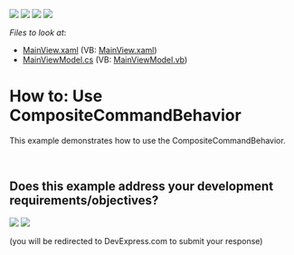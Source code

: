 <!-- default badges list -->
![](https://img.shields.io/endpoint?url=https://codecentral.devexpress.com/api/v1/VersionRange/128658152/14.2.5%2B)
[![](https://img.shields.io/badge/Open_in_DevExpress_Support_Center-FF7200?style=flat-square&logo=DevExpress&logoColor=white)](https://supportcenter.devexpress.com/ticket/details/T204333)
[![](https://img.shields.io/badge/📖_How_to_use_DevExpress_Examples-e9f6fc?style=flat-square)](https://docs.devexpress.com/GeneralInformation/403183)
[![](https://img.shields.io/badge/💬_Leave_Feedback-feecdd?style=flat-square)](#does-this-example-address-your-development-requirementsobjectives)
<!-- default badges end -->
<!-- default file list -->
*Files to look at*:

* [MainView.xaml](./CS/CompositeCommandBehaviorExample/View/MainView.xaml) (VB: [MainView.xaml](./VB/CompositeCommandBehaviorExample/View/MainView.xaml))
* [MainViewModel.cs](./CS/CompositeCommandBehaviorExample/ViewModel/MainViewModel.cs) (VB: [MainViewModel.vb](./VB/CompositeCommandBehaviorExample/ViewModel/MainViewModel.vb))
<!-- default file list end -->
# How to: Use CompositeCommandBehavior


This example demonstrates how to use the CompositeCommandBehavior.

<br/>


<!-- feedback -->
## Does this example address your development requirements/objectives?

[<img src="https://www.devexpress.com/support/examples/i/yes-button.svg"/>](https://www.devexpress.com/support/examples/survey.xml?utm_source=github&utm_campaign=wpf-mvvm-behaviors-compositecommandbehavior&~~~was_helpful=yes) [<img src="https://www.devexpress.com/support/examples/i/no-button.svg"/>](https://www.devexpress.com/support/examples/survey.xml?utm_source=github&utm_campaign=wpf-mvvm-behaviors-compositecommandbehavior&~~~was_helpful=no)

(you will be redirected to DevExpress.com to submit your response)
<!-- feedback end -->
